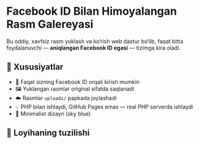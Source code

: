 # Facebook ID Bilan Himoyalangan Rasm Galereyasi

Bu oddiy, xavfsiz rasm yuklash va ko‘rish web dastur bo‘lib, faqat bitta foydalanuvchi — **aniqlangan Facebook ID egasi** — tizimga kira oladi.

## 🎯 Xususiyatlar

- 🔐 Faqat sizning Facebook ID orqali kirish mumkin
- 🖼️ Yuklangan rasmlar original sifatda saqlanadi
- ☁️ Rasmlar `uploads/` papkada joylashadi
- 💡 PHP bilan ishlaydi, GitHub Pages emas — real PHP serverda ishlaydi
- 🎨 Minimalist dizayn (sky blue)

## 📁 Loyihaning tuzilishi

